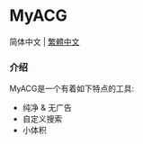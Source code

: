 # MyACG
简体中文 | [繁體中文](https://github.com/ylk2534246654/MyACG/edit/main/README_zh_TW.md)

### 介绍

MyACG是一个有着如下特点的工具:

- 纯净 & 无广告
- 自定义搜索
- 小体积
